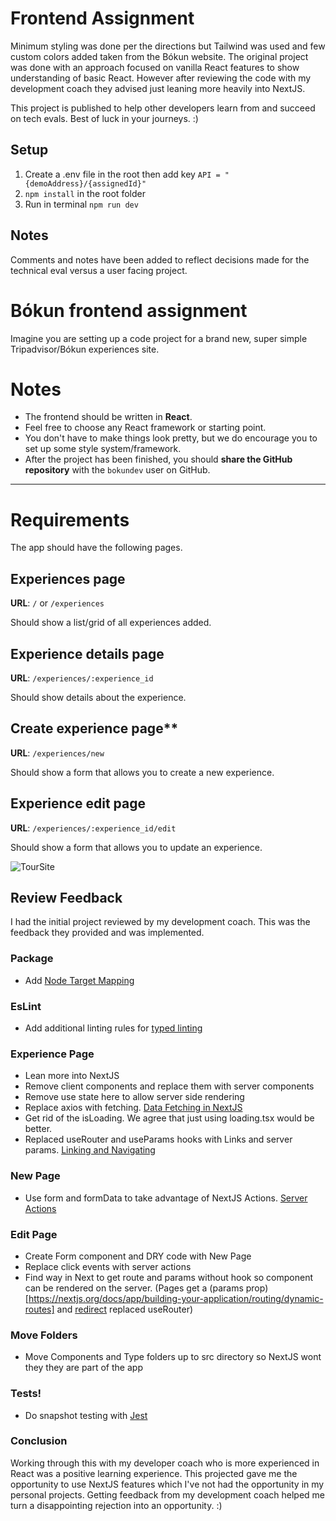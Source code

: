# Frontend Assignment

Minimum styling was done per the directions but Tailwind was used and few custom colors added taken from the Bókun website. The original project was done with an approach focused on vanilla React features to show understanding of basic React. However after reviewing the code with my development coach they advised just leaning more heavily into NextJS.

This project is published to help other developers learn from and succeed on tech evals. Best of luck in your journeys. :)

## Setup

1. Create a .env file in the root then add key `API = "{demoAddress}/{assignedId}"`
2. `npm install` in the root folder
3. Run in terminal `npm run dev`

## Notes

Comments and notes have been added to reflect decisions made for the technical eval versus a user facing project.

# Bókun frontend assignment

Imagine you are setting up a code project for a brand new, super simple Tripadvisor/Bókun experiences site.

# Notes

- The frontend should be written in **React**.
- Feel free to choose any React framework or starting point.
- You don't have to make things look pretty, but we do encourage you to set up some style system/framework.
- After the project has been finished, you should **share the GitHub repository** with the `bokundev` user on GitHub.

---

# Requirements

The app should have the following pages.

## Experiences page

**URL**: `/` or `/experiences`

Should show a list/grid of all experiences added.

## Experience details page

**URL**: `/experiences/:experience_id`

Should show details about the experience.

## Create experience page\*\*

**URL**: `/experiences/new`

Should show a form that allows you to create a new experience.

## **Experience edit page**

**URL**: `/experiences/:experience_id/edit`

Should show a form that allows you to update an experience.

![TourSite](https://github.com/user-attachments/assets/21debdcf-368a-4885-86d1-ccbb257f0916)

## Review Feedback

I had the initial project reviewed by my development coach. This was the feedback they provided and was implemented.

### Package

- Add [Node Target Mapping](https://github.com/microsoft/TypeScript/wiki/Node-Target-Mapping)

### EsLint

- Add additional linting rules for [typed linting](https://typescript-eslint.io/troubleshooting/typed-linting/)

### Experience Page

- Lean more into NextJS
- Remove client components and replace them with server components
- Remove use state here to allow server side rendering
- Replace axios with fetching. [Data Fetching in NextJS](https://nextjs.org/docs/app/building-your-application/data-fetching/fetching)
- Get rid of the isLoading. We agree that just using loading.tsx would be better.
- Replaced useRouter and useParams hooks with Links and server params. [Linking and Navigating](https://nextjs.org/docs/app/building-your-application/routing/linking-and-navigating)

### New Page

- Use form and formData to take advantage of NextJS Actions. [Server Actions](https://nextjs.org/docs/app/building-your-application/data-fetching/server-actions-and-mutations#passing-actions-as-props)

### Edit Page

- Create Form component and DRY code with New Page
- Replace click events with server actions
- Find way in Next to get route and params without hook so component can be rendered on the server. (Pages get a (params prop)[https://nextjs.org/docs/app/building-your-application/routing/dynamic-routes] and [redirect](https://nextjs.org/docs/app/building-your-application/routing/linking-and-navigating#redirect-function) replaced useRouter)

### Move Folders

- Move Components and Type folders up to src directory so NextJS wont they they are part of the app

### Tests!

- Do snapshot testing with [Jest](https://nextjs.org/docs/app/building-your-application/testing/jest)

### Conclusion

Working through this with my developer coach who is more experienced in React was a positive learning experience. This projected gave me the opportunity to use NextJS features which I've not had the opportunity in my personal projects. Getting feedback from my development coach helped me turn a disappointing rejection into an opportunity. :)
